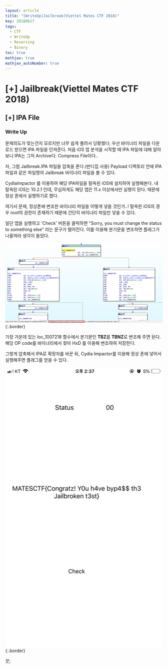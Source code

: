 ```yaml
---
layout: article
title: "[WriteUp]Jailbreak(Viettel Mates CTF 2018)"
key: 20180617
tags:
  - CTF
  - WriteUp
  - Reversing
  - Binary
toc: true
mathjax: true
mathjax_autoNumber: true
---
```


# [+] Jailbreak(Viettel Mates CTF 2018)

<!--more-->

## [+] IPA File

### Write Up

문제의도가 맞는건지 모르지만 너무 쉽게 풀려서 당황했다;
우선 바이너리 파일을 다운로드 받으면 IPA 파일을 던져준다. 처음 iOS 앱 분석을 시작할 때 IPA 파일에 대해 알아보니 IPA는 그저 Archive다. Compress File이다..

자, 그럼 Jailbreak.IPA 파일을 압축을 푼다.(반디집 사용)
Payload 디렉토리 안에 IPA파일과 같은 파일명의 Jailbreak 바이너리 파일을 볼 수 있다.

CydiaImpactor 를 이용하여 해당 IPA파일을 탈옥된 iOS에 설치하여 실행해본다.
내 탈옥된 iOS는 10.2.1 인데, 무심하게도 해당 앱은 11.x 이상에서만 실행이 된다. 때문에 정상 폰에서 실행하기로 했다.

여기서 문제, 정상폰에 변조한 바이너리 파일을 어떻게 넣을 것인가..! 탈옥한 iOS의 경우 root의 권한이 존재하기 때문에 간단히 바이너리 파일만 넣을 수 있다.

일단 앱을 실행하고 'Check' 버튼을 클릭하면 "Sorry, you must change the status to something else" 라는 문구가 떨어진다. 이를 이용해 분기문을 변조하면 플래그가 나올꺼라 생각이 들었다.

![Jailbreak](https://github.com/Shhoya/Shhoya.github.io/blob/master/assets/images/task/jail.png?raw=true "jailbreak"){:.border}

가장 가운데 있는 loc_1007218 함수에서 분기문인 **TBZ**를 **TBNZ**로 변조해 주면 된다. 해당 OP code를 바이너리에서 찾아 HxD 를 이용해 변조하여 저장한다.

그렇게 압축해서 IPA로 확장자를 바꾼 뒤, Cydia Impactor를 이용해 정상 폰에 넣어서 실행해주면 플래그를 얻을 수 있다.

![Jailbreak](https://github.com/Shhoya/Shhoya.github.io/blob/master/assets/images/task/jail2.jpg?raw=true "jailbreak"){:.border}



끗;

